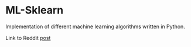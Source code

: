 # ML-Sklearn
Implementation of different machine learning algorithms written in Python.

Link to Reddit [post](https://www.reddit.com/r/Python/comments/gns9rb/linear_regression_using_gradient_descent_3_types/?utm_source=share&utm_medium=web2x&context=3)
